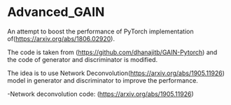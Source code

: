 # Advanced_GAIN

An attempt to boost the performance of PyTorch implementation of(https://arxiv.org/abs/1806.02920).

The code is taken from (https://github.com/dhanajitb/GAIN-Pytorch) and the code of generator and discriminator is modified.

The idea is to use Network Deconvolution(https://arxiv.org/abs/1905.11926) model in generator and discriminator to improve the performance.

-Network deconvolution code: (https://arxiv.org/abs/1905.11926)
